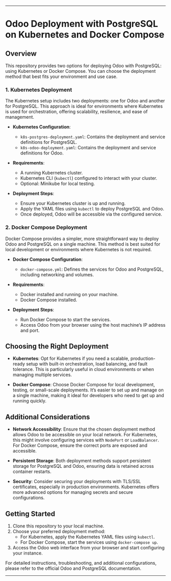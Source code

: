 

---

# Odoo Deployment with PostgreSQL on Kubernetes and Docker Compose

## Overview

This repository provides two options for deploying Odoo with PostgreSQL: using Kubernetes or Docker Compose. You can choose the deployment method that best fits your environment and use case.

### 1. **Kubernetes Deployment**

The Kubernetes setup includes two deployments: one for Odoo and another for PostgreSQL. This approach is ideal for environments where Kubernetes is used for orchestration, offering scalability, resilience, and ease of management.

- **Kubernetes Configuration**:
  - `k8s-postgres-deployment.yaml`: Contains the deployment and service definitions for PostgreSQL.
  - `k8s-odoo-deployment.yaml`: Contains the deployment and service definitions for Odoo.

- **Requirements**:
  - A running Kubernetes cluster.
  - Kubernetes CLI (`kubectl`) configured to interact with your cluster.
  - Optional: Minikube for local testing.

- **Deployment Steps**:
  - Ensure your Kubernetes cluster is up and running.
  - Apply the YAML files using `kubectl` to deploy PostgreSQL and Odoo.
  - Once deployed, Odoo will be accessible via the configured service.

### 2. **Docker Compose Deployment**

Docker Compose provides a simpler, more straightforward way to deploy Odoo and PostgreSQL on a single machine. This method is best suited for local development or environments where Kubernetes is not required.

- **Docker Compose Configuration**:
  - `docker-compose.yml`: Defines the services for Odoo and PostgreSQL, including networking and volumes.

- **Requirements**:
  - Docker installed and running on your machine.
  - Docker Compose installed.

- **Deployment Steps**:
  - Run Docker Compose to start the services.
  - Access Odoo from your browser using the host machine’s IP address and port.

## Choosing the Right Deployment

- **Kubernetes**: Opt for Kubernetes if you need a scalable, production-ready setup with built-in orchestration, load balancing, and fault tolerance. This is particularly useful in cloud environments or when managing multiple services.

- **Docker Compose**: Choose Docker Compose for local development, testing, or small-scale deployments. It’s easier to set up and manage on a single machine, making it ideal for developers who need to get up and running quickly.

## Additional Considerations

- **Network Accessibility**: Ensure that the chosen deployment method allows Odoo to be accessible on your local network. For Kubernetes, this might involve configuring services with `NodePort` or `LoadBalancer`. For Docker Compose, ensure the correct ports are exposed and accessible.

- **Persistent Storage**: Both deployment methods support persistent storage for PostgreSQL and Odoo, ensuring data is retained across container restarts.

- **Security**: Consider securing your deployments with TLS/SSL certificates, especially in production environments. Kubernetes offers more advanced options for managing secrets and secure configurations.

## Getting Started

1. Clone this repository to your local machine.
2. Choose your preferred deployment method:
   - For Kubernetes, apply the Kubernetes YAML files using `kubectl`.
   - For Docker Compose, start the services using `docker-compose up`.
3. Access the Odoo web interface from your browser and start configuring your instance.

For detailed instructions, troubleshooting, and additional configurations, please refer to the official Odoo and PostgreSQL documentation.

---
